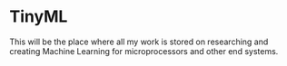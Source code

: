 # TinyML
This will be the place where all my work is stored on researching and creating Machine Learning for microprocessors and other end systems.
